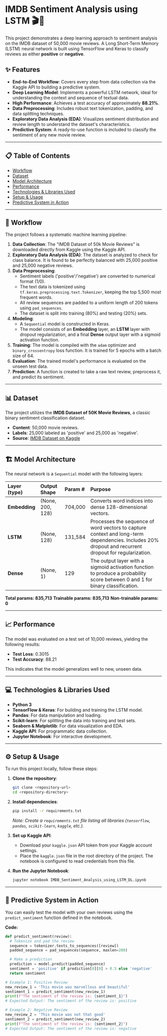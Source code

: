 
# IMDB Sentiment Analysis using LSTM 🎬🧠

This project demonstrates a deep learning approach to sentiment analysis on the IMDB dataset of 50,000 movie reviews. A Long Short-Term Memory (LSTM) neural network is built using TensorFlow and Keras to classify reviews as either **positive** or **negative**.

## ✨ Features

  - **End-to-End Workflow**: Covers every step from data collection via the Kaggle API to building a predictive system.
  - **Deep Learning Model**: Implements a powerful LSTM network, ideal for understanding the context and sequence of textual data.
  - **High Performance**: Achieves a test accuracy of approximately **88.21%**.
  - **Data Preprocessing**: Includes robust text tokenization, padding, and data splitting techniques.
  - **Exploratory Data Analysis (EDA)**: Visualizes sentiment distribution and review length to understand the dataset's characteristics.
  - **Predictive System**: A ready-to-use function is included to classify the sentiment of any new movie review.

-----

## 📋 Table of Contents

  - [Workflow](https://www.google.com/search?q=%23-workflow)
  - [Dataset](https://www.google.com/search?q=%23-dataset)
  - [Model Architecture](https://www.google.com/search?q=%23-model-architecture)
  - [Performance](https://www.google.com/search?q=%23-performance)
  - [Technologies & Libraries Used](https://www.google.com/search?q=%23-technologies--libraries-used)
  - [Setup & Usage](https://www.google.com/search?q=%23-setup--usage)
  - [Predictive System in Action](https://www.google.com/search?q=%23-predictive-system-in-action)

-----

## 🚀 Workflow

The project follows a systematic machine learning pipeline:

1.  **Data Collection**: The "IMDB Dataset of 50k Movie Reviews" is downloaded directly from Kaggle using the Kaggle API.
2.  **Exploratory Data Analysis (EDA)**: The dataset is analyzed to check for class balance. It is found to be perfectly balanced with 25,000 positive and 25,000 negative reviews.
3.  **Data Preprocessing**:
      * Sentiment labels ('positive'/'negative') are converted to numerical format (1/0).
      * The text data is tokenized using `tf.keras.preprocessing.text.Tokenizer`, keeping the top 5,500 most frequent words.
      * All review sequences are padded to a uniform length of 200 tokens using `pad_sequences`.
      * The dataset is split into training (80%) and testing (20%) sets.
4.  **Modeling**:
      * A `Sequential` model is constructed in Keras.
      * The model consists of an **Embedding** layer, an **LSTM** layer with dropout regularization, and a final **Dense** output layer with a sigmoid activation function.
5.  **Training**: The model is compiled with the `adam` optimizer and `binary_crossentropy` loss function. It is trained for 5 epochs with a batch size of 64.
6.  **Evaluation**: The trained model's performance is evaluated on the unseen test data.
7.  **Prediction**: A function is created to take a raw text review, preprocess it, and predict its sentiment.

-----

## 📊 Dataset

The project utilizes the **IMDB Dataset of 50K Movie Reviews**, a classic binary sentiment classification dataset.

  - **Content**: 50,000 movie reviews.
  - **Labels**: 25,000 labeled as 'positive' and 25,000 as 'negative'.
  - **Source**: [IMDB Dataset on Kaggle](https://www.kaggle.com/datasets/lakshmi25npathi/imdb-dataset-of-50k-movie-reviews)

-----

## 🏗️ Model Architecture

The neural network is a `Sequential` model with the following layers:

| Layer (type) | Output Shape | Param \# | Purpose |
| :--- | :--- | :--- |:--- |
| **Embedding** | (None, 200, 128) | 704,000 | Converts word indices into dense 128-dimensional vectors. |
| **LSTM** | (None, 128) | 131,584 | Processes the sequence of word vectors to capture context and long-term dependencies. Includes 20% dropout and recurrent dropout for regularization. |
| **Dense** | (None, 1) | 129 | The output layer with a sigmoid activation function to produce a probability score between 0 and 1 for binary classification. |

**Total params: 835,713**
**Trainable params: 835,713**
**Non-trainable params: 0**

-----

## 📈 Performance

The model was evaluated on a test set of 10,000 reviews, yielding the following results:

  - **Test Loss**: $0.3015$
  - **Test Accuracy**: $88.21%$

This indicates that the model generalizes well to new, unseen data.

-----

## 💻 Technologies & Libraries Used

  - **Python 3**
  - **TensorFlow & Keras**: For building and training the LSTM model.
  - **Pandas**: For data manipulation and loading.
  - **Scikit-learn**: For splitting the data into training and test sets.
  - **Seaborn & Matplotlib**: For data visualization and EDA.
  - **Kaggle API**: For programmatic data collection.
  - **Jupyter Notebook**: For interactive development.

-----

## ⚙️ Setup & Usage

To run this project locally, follow these steps:

1.  **Clone the repository**:

    ```bash
    git clone <repository-url>
    cd <repository-directory>
    ```

2.  **Install dependencies**:

    ```bash
    pip install -r requirements.txt
    ```

    *Note: Create a `requirements.txt` file listing all libraries (`tensorflow`, `pandas`, `scikit-learn`, `kaggle`, etc.).*

3.  **Set up Kaggle API**:

      * Download your `kaggle.json` API token from your Kaggle account settings.
      * Place the `kaggle.json` file in the root directory of the project. The notebook is configured to read credentials from this file.

4.  **Run the Jupyter Notebook**:

    ```bash
    jupyter notebook IMDB_Sentiment_Analysis_using_LSTM_DL.ipynb
    ```

-----

## 🔮 Predictive System in Action

You can easily test the model with your own reviews using the `predict_sentiment` function defined in the notebook.

**Code:**

```python
def predict_sentiment(review):
  # Tokenize and pad the review
  sequence = tokenizer.texts_to_sequences([review])
  padded_sequence = pad_sequences(sequence, maxlen=200)

  # Make a prediction
  prediction = model.predict(padded_sequence)
  sentiment = 'positive' if prediction[0][0] > 0.5 else 'negative'
  return sentiment

# Example 1: Positive Review
new_review_1 = 'This movie was marvellous and beautiful'
sentiment_1 = predict_sentiment(new_review_1)
print(f"The sentiment of the review is: {sentiment_1}")
# Expected Output: The sentiment of the review is: positive

# Example 2: Negative Review
new_review_2 = 'This movie was not that good'
sentiment_2 = predict_sentiment(new_review_2)
print(f"The sentiment of the review is: {sentiment_2}")
# Expected Output: The sentiment of the review is: negative
```
